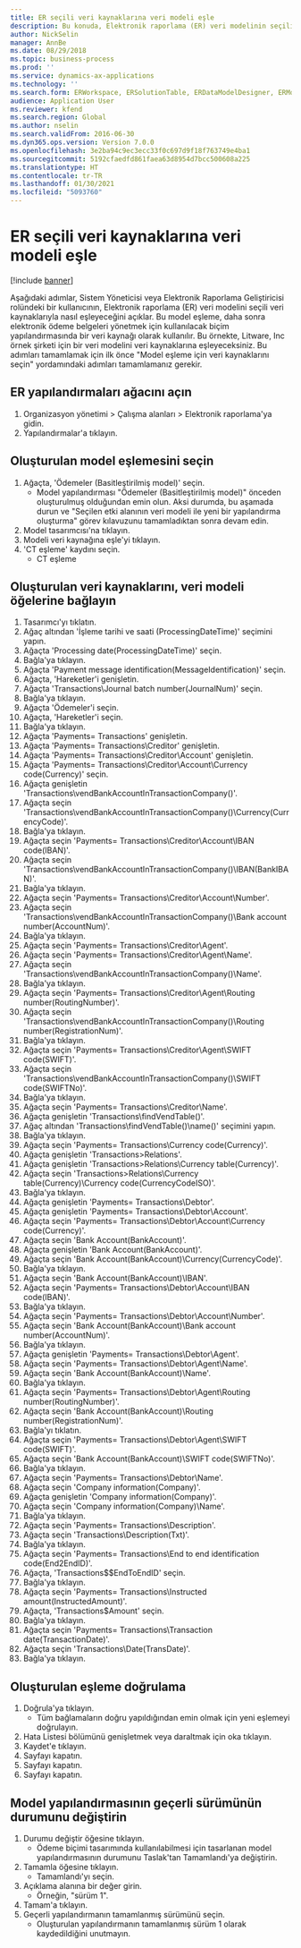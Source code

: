 ```yaml
---
title: ER seçili veri kaynaklarına veri modeli eşle
description: Bu konuda, Elektronik raporlama (ER) veri modelinin seçili Microsoft Dynamics 365 Finance veri kaynaklarıyla nasıl eşleneceğini açıklanmaktadır.
author: NickSelin
manager: AnnBe
ms.date: 08/29/2018
ms.topic: business-process
ms.prod: ''
ms.service: dynamics-ax-applications
ms.technology: ''
ms.search.form: ERWorkspace, ERSolutionTable, ERDataModelDesigner, ERModelMappingTable, ERModelMappingDesigner
audience: Application User
ms.reviewer: kfend
ms.search.region: Global
ms.author: nselin
ms.search.validFrom: 2016-06-30
ms.dyn365.ops.version: Version 7.0.0
ms.openlocfilehash: 3e2ba94c9ec3ecc33f0c697d9f18f763749e4ba1
ms.sourcegitcommit: 5192cfaedfd861faea63d8954d7bcc500608a225
ms.translationtype: HT
ms.contentlocale: tr-TR
ms.lasthandoff: 01/30/2021
ms.locfileid: "5093760"
---
```

# <a name="er-map-data-model-to-selected-data-sources"></a>ER seçili veri kaynaklarına veri modeli eşle

[!include [banner](../../includes/banner.md)]

Aşağıdaki adımlar, Sistem Yöneticisi veya Elektronik Raporlama Geliştiricisi rolündeki bir kullanıcının, Elektronik raporlama (ER) veri modelini seçili veri kaynaklarıyla nasıl eşleyeceğini açıklar. Bu model eşleme, daha sonra elektronik ödeme belgeleri yönetmek için kullanılacak biçim yapılandırmasında bir veri kaynağı olarak kullanılır. Bu örnekte, Litware, Inc örnek şirketi için bir veri modelini veri kaynaklarına eşleyeceksiniz. Bu adımları tamamlamak için ilk önce "Model eşleme için veri kaynaklarını seçin" yordamındaki adımları tamamlamanız gerekir.


## <a name="open-er-configurations-tree"></a>ER yapılandırmaları ağacını açın
1. Organizasyon yönetimi > Çalışma alanları > Elektronik raporlama'ya gidin.
2. Yapılandırmalar'a tıklayın.

## <a name="select-created-model-mapping"></a>Oluşturulan model eşlemesini seçin
1. Ağaçta, 'Ödemeler (Basitleştirilmiş model)' seçin.
    * Model yapılandırması "Ödemeler (Basitleştirilmiş model)" önceden oluşturulmuş olduğundan emin olun. Aksi durumda, bu aşamada durun ve "Seçilen etki alanının veri modeli ile yeni bir yapılandırma oluşturma" görev kılavuzunu tamamladıktan sonra devam edin.  
2. Model tasarımcısı'na tıklayın.
3. Modeli veri kaynağına eşle'yi tıklayın.
4. 'CT eşleme' kaydını seçin.
    * CT eşleme  

## <a name="bind-created-data-sources-to-data-model-elements"></a>Oluşturulan veri kaynaklarını, veri modeli öğelerine bağlayın
1. Tasarımcı'yı tıklatın.
2. Ağaç altından 'İşleme tarihi ve saati (ProcessingDateTime)' seçimini yapın.
3. Ağaçta 'Processing date(ProcessingDateTime)' seçin.
4. Bağla'ya tıklayın.
5. Ağaçta 'Payment message identification(MessageIdentification)' seçin.
6. Ağaçta, 'Hareketler'i genişletin.
7. Ağaçta 'Transactions\Journal batch number(JournalNum)' seçin.
8. Bağla'ya tıklayın.
9. Ağaçta 'Ödemeler'i seçin.
10. Ağaçta, 'Hareketler'i seçin.
11. Bağla'ya tıklayın.
12. Ağaçta 'Payments= Transactions' genişletin.
13. Ağaçta 'Payments= Transactions\Creditor' genişletin.
14. Ağaçta 'Payments= Transactions\Creditor\Account' genişletin.
15. Ağaçta 'Payments= Transactions\Creditor\Account\Currency code(Currency)' seçin.
16. Ağaçta genişletin 'Transactions\vendBankAccountInTransactionCompany()'.
17. Ağaçta seçin 'Transactions\vendBankAccountInTransactionCompany()\Currency(CurrencyCode)'.
18. Bağla'ya tıklayın.
19. Ağaçta seçin 'Payments= Transactions\Creditor\Account\IBAN code(IBAN)'.
20. Ağaçta seçin 'Transactions\vendBankAccountInTransactionCompany()\IBAN(BankIBAN)'.
21. Bağla'ya tıklayın.
22. Ağaçta seçin 'Payments= Transactions\Creditor\Account\Number'.
23. Ağaçta seçin 'Transactions\vendBankAccountInTransactionCompany()\Bank account number(AccountNum)'.
24. Bağla'ya tıklayın.
25. Ağaçta seçin 'Payments= Transactions\Creditor\Agent'.
26. Ağaçta seçin 'Payments= Transactions\Creditor\Agent\Name'.
27. Ağaçta seçin 'Transactions\vendBankAccountInTransactionCompany()\Name'.
28. Bağla'ya tıklayın.
29. Ağaçta seçin 'Payments= Transactions\Creditor\Agent\Routing number(RoutingNumber)'.
30. Ağaçta seçin 'Transactions\vendBankAccountInTransactionCompany()\Routing number(RegistrationNum)'.
31. Bağla'ya tıklayın.
32. Ağaçta seçin 'Payments= Transactions\Creditor\Agent\SWIFT code(SWIFT)'.
33. Ağaçta seçin 'Transactions\vendBankAccountInTransactionCompany()\SWIFT code(SWIFTNo)'.
34. Bağla'ya tıklayın.
35. Ağaçta seçin 'Payments= Transactions\Creditor\Name'.
36. Ağaçta genişletin 'Transactions\findVendTable()'.
37. Ağaç altından 'Transactions\findVendTable()\name()' seçimini yapın.
38. Bağla'ya tıklayın.
39. Ağaçta seçin 'Payments= Transactions\Currency code(Currency)'.
40. Ağaçta genişletin 'Transactions\>Relations'.
41. Ağaçta genişletin 'Transactions\>Relations\Currency table(Currency)'.
42. Ağaçta seçin 'Transactions\>Relations\Currency table(Currency)\Currency code(CurrencyCodeISO)'.
43. Bağla'ya tıklayın.
44. Ağaçta genişletin 'Payments= Transactions\Debtor'.
45. Ağaçta genişletin 'Payments= Transactions\Debtor\Account'.
46. Ağaçta seçin 'Payments= Transactions\Debtor\Account\Currency code(Currency)'.
47. Ağaçta seçin 'Bank Account(BankAccount)'.
48. Ağaçta genişletin 'Bank Account(BankAccount)'.
49. Ağaçta seçin 'Bank Account(BankAccount)\Currency(CurrencyCode)'.
50. Bağla'ya tıklayın.
51. Ağaçta seçin 'Bank Account(BankAccount)\IBAN'.
52. Ağaçta seçin 'Payments= Transactions\Debtor\Account\IBAN code(IBAN)'.
53. Bağla'ya tıklayın.
54. Ağaçta seçin 'Payments= Transactions\Debtor\Account\Number'.
55. Ağaçta seçin 'Bank Account(BankAccount)\Bank account number(AccountNum)'.
56. Bağla'ya tıklayın.
57. Ağaçta genişletin 'Payments= Transactions\Debtor\Agent'.
58. Ağaçta seçin 'Payments= Transactions\Debtor\Agent\Name'.
59. Ağaçta seçin 'Bank Account(BankAccount)\Name'.
60. Bağla'ya tıklayın.
61. Ağaçta seçin 'Payments= Transactions\Debtor\Agent\Routing number(RoutingNumber)'.
62. Ağaçta seçin 'Bank Account(BankAccount)\Routing number(RegistrationNum)'.
63. Bağla'yı tıklatın.
64. Ağaçta seçin 'Payments= Transactions\Debtor\Agent\SWIFT code(SWIFT)'.
65. Ağaçta seçin 'Bank Account(BankAccount)\SWIFT code(SWIFTNo)'.
66. Bağla'ya tıklayın.
67. Ağaçta seçin 'Payments= Transactions\Debtor\Name'.
68. Ağaçta seçin 'Company information(Company)'.
69. Ağaçta genişletin 'Company information(Company)'.
70. Ağaçta seçin 'Company information(Company)\Name'.
71. Bağla'ya tıklayın.
72. Ağaçta seçin 'Payments= Transactions\Description'.
73. Ağaçta seçin 'Transactions\Description(Txt)'.
74. Bağla'ya tıklayın.
75. Ağaçta seçin 'Payments= Transactions\End to end identification code(End2EndID)'.
76. Ağaçta, 'Transactions\$$EndToEndID' seçin.
77. Bağla'ya tıklayın.
78. Ağaçta seçin 'Payments= Transactions\Instructed amount(InstructedAmount)'.
79. Ağaçta, 'Transactions\$Amount' seçin.
80. Bağla'ya tıklayın.
81. Ağaçta seçin 'Payments= Transactions\Transaction date(TransactionDate)'.
82. Ağaçta seçin 'Transactions\Date(TransDate)'.
83. Bağla'ya tıklayın.

## <a name="validate-created-mapping"></a>Oluşturulan eşleme doğrulama
1. Doğrula'ya tıklayın.
    * Tüm bağlamaların doğru yapıldığından emin olmak için yeni eşlemeyi doğrulayın.  
2. Hata Listesi bölümünü genişletmek veya daraltmak için oka tıklayın.
3. Kaydet'e tıklayın.
4. Sayfayı kapatın.
5. Sayfayı kapatın.
6. Sayfayı kapatın.

## <a name="change-the-status-of-the-current-version-of-model-configuration"></a>Model yapılandırmasının geçerli sürümünün durumunu değiştirin
1. Durumu değiştir öğesine tıklayın.
    * Ödeme biçimi tasarımında kullanılabilmesi için tasarlanan model yapılandırmasının durumunu Taslak'tan Tamamlandı'ya değiştirin.  
2. Tamamla öğesine tıklayın.
    * Tamamlandı'yı seçin.  
3. Açıklama alanına bir değer girin.
    * Örneğin, "sürüm 1".  
4. Tamam'a tıklayın.
5. Geçerli yapılandırmanın tamamlanmış sürümünü seçin.
    * Oluşturulan yapılandırmanın tamamlanmış sürüm 1 olarak kaydedildiğini unutmayın.  

